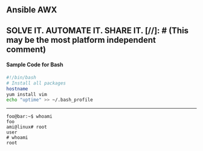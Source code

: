 ## Ansible AWX

SOLVE IT. AUTOMATE IT. SHARE IT.
[//]: # (This may be the most platform independent comment)
---
#### Sample Code for Bash
```bash
#!/bin/bash
# Install all packages
hostname
yum install vim
echo "uptime" >> ~/.bash_profile
```

---
```console
foo@bar:~$ whoami
foo
ami@linux# root
user
# whoami
root
```
